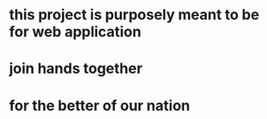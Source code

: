 # this project is purposely meant to be for web application
# join hands together 
# for the better of our nation